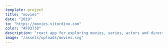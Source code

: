 ```yaml
---
template: project
title: "movies"
date: "2019"
to: "https://movies.vitordino.com"
color: "#F03738"
description: "react app for exploring movies, series, actors and directors"
image: "/assets/uploads/movies.svg"
---
```

